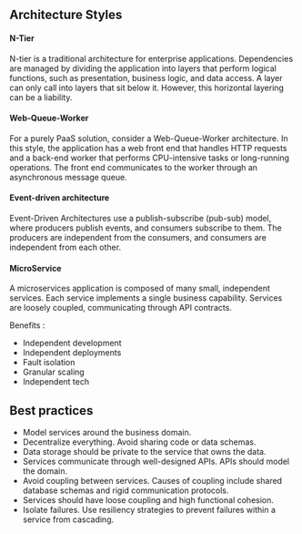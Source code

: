 
## Architecture Styles

#### N-Tier
N-tier is a traditional architecture for enterprise applications. Dependencies are managed by dividing the application into layers that perform logical functions, such as presentation, business logic, and data access. A layer can only call into layers that sit below it. However, this horizontal layering can be a liability.

#### Web-Queue-Worker
For a purely PaaS solution, consider a Web-Queue-Worker architecture. In this style, the application has a web front end that handles HTTP requests and a back-end worker that performs CPU-intensive tasks or long-running operations. The front end communicates to the worker through an asynchronous message queue.


#### Event-driven architecture
Event-Driven Architectures use a publish-subscribe (pub-sub) model, where producers publish events, and consumers subscribe to them. The producers are independent from the consumers, and consumers are independent from each other.

#### MicroService
A microservices application is composed of many small, independent services. Each service implements a single business capability. Services are loosely coupled, communicating through API contracts.

Benefits :
  - Independent development
  - Independent deployments
  - Fault isolation
  - Granular scaling
  - Independent tech


## Best practices

- Model services around the business domain.
- Decentralize everything. Avoid sharing code or data schemas.
- Data storage should be private to the service that owns the data.
- Services communicate through well-designed APIs. APIs should model the domain.
- Avoid coupling between services. Causes of coupling include shared database schemas and rigid communication protocols.
- Services should have loose coupling and high functional cohesion.
- Isolate failures. Use resiliency strategies to prevent failures within a service from cascading.
